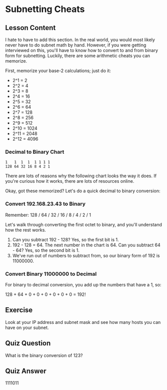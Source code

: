 # Subnetting Cheats

## Lesson Content

I hate to have to add this section. In the real world, you would most likely never have to do subnet math by hand. However, if you were getting interviewed on this, you'll have to know how to convert to and from binary form for subnetting. Luckily, there are some arithmetic cheats you can memorize.

First, memorize your base-2 calculations; just do it:

- 2^1 = 2
- 2^2 = 4
- 2^3 = 8
- 2^4 = 16
- 2^5 = 32
- 2^6 = 64
- 2^7 = 128
- 2^8 = 256
- 2^9 = 512
- 2^10 = 1024
- 2^11 = 2048
- 2^12 = 4096

### Decimal to Binary Chart

```plaintext
1   1  1  1  1 1 1 1
128 64 32 16 8 4 2 1
```

There are lots of reasons why the following chart looks the way it does. If you're curious how it works, there are lots of resources online.

Okay, got these memorized? Let's do a quick decimal to binary conversion:

### Convert 192.168.23.43 to Binary

Remember: 128 / 64 / 32 / 16 / 8 / 4 / 2 / 1

Let's walk through converting the first octet to binary, and you'll understand how the rest works.

1. Can you subtract 192 - 128? Yes, so the first bit is 1.
2. 192 - 128 = 64. The next number in the chart is 64. Can you subtract 64 - 64? Yes, so the second bit is 1.
3. We've run out of numbers to subtract from, so our binary form of 192 is 11000000.

### Convert Binary 11000000 to Decimal

For binary to decimal conversion, you add up the numbers that have a 1, so:

128 + 64 + 0 + 0 + 0 + 0 + 0 + 0 = 192!

## Exercise

Look at your IP address and subnet mask and see how many hosts you can have on your subnet.

## Quiz Question

What is the binary conversion of 123?

## Quiz Answer

1111011
